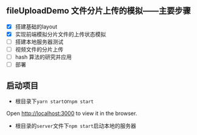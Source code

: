 
## fileUploadDemo 文件分片上传的模拟——主要步骤

 - [x] 搭建基础的layout
 - [x] 实现前端模拟分片文件的上传状态模拟
 - [ ] 搭建本地服务器测试
 - [ ] 视频文件的分片上传
 - [ ] hash 算法的研究并应用
 - [ ] 部署

##  启动项目

- 根目录下`yarn start`or`npm start`

Open [http://localhost:3000](http://localhost:3000) to view it in the browser.

- 根目录的`server`文件下`npm start`启动本地的服务器


